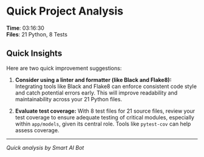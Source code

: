 # Quick Project Analysis

**Time**: 03:16:30  
**Files**: 21 Python, 8 Tests

## Quick Insights

Here are two quick improvement suggestions:

1. **Consider using a linter and formatter (like Black and Flake8):** Integrating tools like Black and Flake8 can enforce consistent code style and catch potential errors early. This will improve readability and maintainability across your 21 Python files.

2. **Evaluate test coverage:** With 8 test files for 21 source files, review your test coverage to ensure adequate testing of critical modules, especially within `app/models`, given its central role. Tools like `pytest-cov` can help assess coverage.


---
*Quick analysis by Smart AI Bot*
